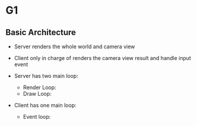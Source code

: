 # G1

## Basic Architecture

* Server renders the whole world and camera view
* Client only in charge of renders the camera view result and handle input event

* Server has two main loop:
    * Render Loop:
    * Draw Loop:

* Client has one main loop:
    * Event loop:



